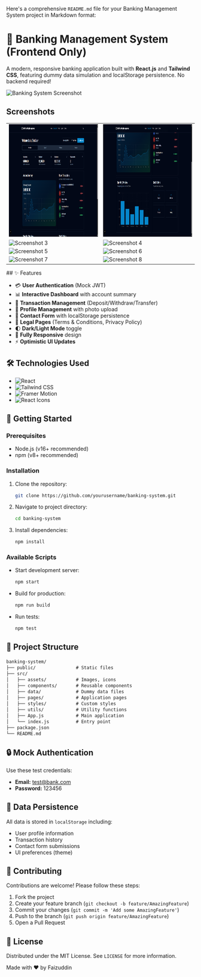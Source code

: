 Here's a comprehensive `README.md` file for your Banking Management System project in Markdown format:


# 🏦 Banking Management System (Frontend Only)

A modern, responsive banking application built with **React.js** and **Tailwind CSS**, featuring dummy data simulation and localStorage persistence. No backend required!

![Banking System Screenshot](./screenshot.png) 
<!-- Add your screenshot here -->
## Screenshots
<table>
  <tr>
    <td><img src="screenshots/ss1.png" alt="Screenshot 1" width="600" height="300"/></td>
    <td><img src="screenshots/ss2.png" alt="Screenshot 2" width="600" height="300"/></td>
  </tr>
  <tr>
    <td><img src="screenshots/ss3.png" alt="Screenshot 3" width="600" height="300"/></td>
    <td><img src="screenshots/ss4.png" alt="Screenshot 4" width="600" height="300"/></td>
  </tr>
  <tr>
    <td><img src="screenshots/ss5.png" alt="Screenshot 5" width="600" height="300"/></td>
    <td><img src="screenshots/ss6.png" alt="Screenshot 6" width="600" height="300"/></td>
  </tr>
  <tr>
    <td><img src="screenshots/ss7.png" alt="Screenshot 7" width="600" height="300"/></td>
    <td><img src="screenshots/ss8.png" alt="Screenshot 8" width="600" height="300"/></td>
  </tr>
</table>
## ✨ Features

- 💳 **User Authentication** (Mock JWT)
- 📊 **Interactive Dashboard** with account summary
- 💸 **Transaction Management** (Deposit/Withdraw/Transfer)
- 👤 **Profile Management** with photo upload
- 📝 **Contact Form** with localStorage persistence
- 📑 **Legal Pages** (Terms & Conditions, Privacy Policy)
- 🌓 **Dark/Light Mode** toggle
- 📱 **Fully Responsive** design
- ⚡ **Optimistic UI Updates**

## 🛠️ Technologies Used

- ![React](https://img.shields.io/badge/React-20232A?style=flat&logo=react&logoColor=61DAFB)
- ![Tailwind CSS](https://img.shields.io/badge/Tailwind_CSS-38B2AC?style=flat&logo=tailwind-css&logoColor=white)
- ![Framer Motion](https://img.shields.io/badge/Framer_Motion-0055FF?style=flat&logo=framer&logoColor=white)
- ![React Icons](https://img.shields.io/badge/React_Icons-FF4154?style=flat&logo=react&logoColor=white)

## 🚀 Getting Started

### Prerequisites
- Node.js (v16+ recommended)
- npm (v8+ recommended)

### Installation
1. Clone the repository:
   ```bash
   git clone https://github.com/yourusername/banking-system.git
   ```
2. Navigate to project directory:
   ```bash
   cd banking-system
   ```
3. Install dependencies:
   ```bash
   npm install
   ```

### Available Scripts
- Start development server:
  ```bash
  npm start
  ```
- Build for production:
  ```bash
  npm run build
  ```
- Run tests:
  ```bash
  npm test
  ```

## 📂 Project Structure
```
banking-system/
├── public/               # Static files
├── src/
│   ├── assets/           # Images, icons
│   ├── components/       # Reusable components
│   ├── data/             # Dummy data files
│   ├── pages/            # Application pages
│   ├── styles/           # Custom styles
│   ├── utils/            # Utility functions
│   ├── App.js            # Main application
│   └── index.js          # Entry point
├── package.json
└── README.md
```

## 🔒 Mock Authentication
Use these test credentials:
- **Email:** test@bank.com
- **Password:** 123456

## 📝 Data Persistence
All data is stored in `localStorage` including:
- User profile information
- Transaction history
- Contact form submissions
- UI preferences (theme)

## 🤝 Contributing
Contributions are welcome! Please follow these steps:
1. Fork the project
2. Create your feature branch (`git checkout -b feature/AmazingFeature`)
3. Commit your changes (`git commit -m 'Add some AmazingFeature'`)
4. Push to the branch (`git push origin feature/AmazingFeature`)
5. Open a Pull Request

## 📄 License
Distributed under the MIT License. See `LICENSE` for more information.



Made with ❤️ by Faizuddin <!-- Add your demo link -->
